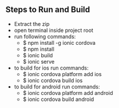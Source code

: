 Steps to Run and Build
----------------------

- Extract the zip
- open terminal inside project root 
- run following commands:
	- $ npm install -g ionic cordova
	- $	npm install
	- $ ionic build
	- $ ionic serve
- to build for ios run commands:
	- $ ionic cordova platform add ios
	- $ ionic cordova build ios
- to build for android run commands:
	- $ ionic cordova platform add android
	- $ ionic cordova build android
